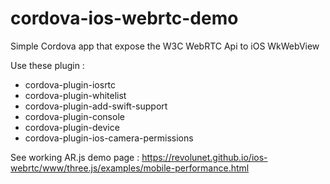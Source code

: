 # cordova-ios-webrtc-demo

Simple Cordova app that expose the W3C WebRTC Api to iOS WkWebView

Use these plugin :

 - cordova-plugin-iosrtc
 - cordova-plugin-whitelist
 - cordova-plugin-add-swift-support
 - cordova-plugin-console
 - cordova-plugin-device
 - cordova-plugin-ios-camera-permissions

See working AR.js demo page : https://revolunet.github.io/ios-webrtc/www/three.js/examples/mobile-performance.html

